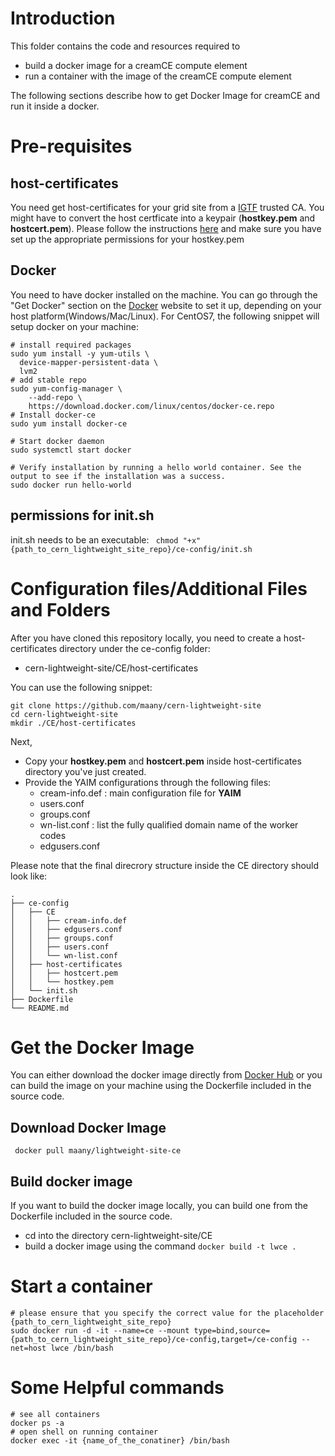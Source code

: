 # Introduction

This folder contains the code and resources required to 
 - build a docker image for a creamCE compute element
 - run a container with the image of the creamCE compute element
 
The following sections describe how to get Docker Image for creamCE and run it inside a docker.

# Pre-requisites

## host-certificates
You need get host-certificates for your grid site from a [IGTF](https://www.igtf.net) trusted CA.
You might have to convert the host certficate into a keypair (**hostkey.pem** and **hostcert.pem**). Please follow the instructions [here](https://ca.cern.ch/ca/Help/?kbid=024100) and make sure you have set up the appropriate permissions for your hostkey.pem
## Docker
You need to have docker installed on the machine.
You can go through the "Get Docker" section on the [Docker](https://www.docker.com) website to set it up, depending on your host platform(Windows/Mac/Linux).
For CentOS7, the following snippet will setup docker on your machine:
~~~
# install required packages
sudo yum install -y yum-utils \
  device-mapper-persistent-data \
  lvm2
# add stable repo
sudo yum-config-manager \
    --add-repo \
    https://download.docker.com/linux/centos/docker-ce.repo
# Install docker-ce
sudo yum install docker-ce

# Start docker daemon
sudo systemctl start docker

# Verify installation by running a hello world container. See the output to see if the installation was a success.
sudo docker run hello-world
~~~
## permissions for init.sh
init.sh needs to be an executable:
` chmod "+x" {path_to_cern_lightweight_site_repo}/ce-config/init.sh`
# Configuration files/Additional Files and Folders
After you have cloned this repository locally, you need to create a host-certificates directory under the ce-config folder:
 - cern-lightweight-site/CE/host-certificates
 
You can use the following snippet:
~~~
git clone https://github.com/maany/cern-lightweight-site
cd cern-lightweight-site
mkdir ./CE/host-certificates
~~~
Next, 
 - Copy your **hostkey.pem** and **hostcert.pem** inside host-certificates directory you've just created.
 - Provide the YAIM configurations through the following files:
   - cream-info.def : main configuration file for **YAIM** 
   - users.conf
   - groups.conf
   - wn-list.conf : list the fully qualified domain name of the worker codes
   - edgusers.conf

Please note that the final direcrory structure inside the CE directory should look like:
```
.
├── ce-config
│   ├── CE
│   │   ├── cream-info.def
│   │   ├── edgusers.conf
│   │   ├── groups.conf
│   │   ├── users.conf
│   │   └── wn-list.conf
│   ├── host-certificates
│   │   ├── hostcert.pem
│   │   └── hostkey.pem
│   └── init.sh
├── Dockerfile
└── README.md
```
# Get the Docker Image 
 
You can either download the docker image directly from [Docker Hub](https://hub.docker.com/r/maany/lightweight-site-ce/) or you can build the image on your machine using the Dockerfile included in the source code.
 
 ## Download Docker Image
 
` docker pull maany/lightweight-site-ce` 
 
 ## Build docker image
 If you want to build the docker image locally, you can build one from the Dockerfile included in the source code.
  - cd into the directory cern-lightweight-site/CE
  - build a docker image using the command
  `docker build -t lwce .`
  
# Start a container
 
```
# please ensure that you specify the correct value for the placeholder {path_to_cern_lightweight_site_repo}
sudo docker run -d -it --name=ce --mount type=bind,source={path_to_cern_lightweight_site_repo}/ce-config,target=/ce-config --net=host lwce /bin/bash

```

# Some Helpful commands
~~~
# see all containers
docker ps -a
# open shell on running container
docker exec -it {name_of_the_conatiner} /bin/bash
~~~
